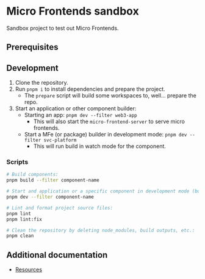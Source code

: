 # Micro Frontends sandbox

Sandbox project to test out Micro Frontends.

## Prerequisites

## Development

1. Clone the repository.
2. Run `pnpm i` to install dependencies and prepare the project.
   - The `prepare` script will build some workspaces to, well... prepare the repo.
3. Start an application or other component builder:
   - Starting an app: `pnpm dev --filter web3-app`
     - This will also start the `micro-frontend-server` to serve micro frontends.
   - Start a MFe (or package) builder in development mode: `pnpm dev --filter svc-platform`
     - This will run build in watch mode for the component.

### Scripts

```sh
# Build components:
pnpm build --filter component-name

# Start and application or a specific component in development mode (build in watch mode):
pnpm dev --filter component-name

# Lint and format project source files:
pnpm lint
pnpm lint:fix

# Clean the repository by deleting node_modules, build outputs, etc.:
pnpm clean
```

## Additional documentation

- [Resources](./docs/resources.md)
